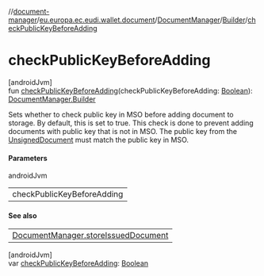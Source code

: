 //[document-manager](../../../../index.md)/[eu.europa.ec.eudi.wallet.document](../../index.md)/[DocumentManager](../index.md)/[Builder](index.md)/[checkPublicKeyBeforeAdding](check-public-key-before-adding.md)

# checkPublicKeyBeforeAdding

[androidJvm]\
fun [checkPublicKeyBeforeAdding](check-public-key-before-adding.md)(checkPublicKeyBeforeAdding: [Boolean](https://kotlinlang.org/api/latest/jvm/stdlib/kotlin/-boolean/index.html)): [DocumentManager.Builder](index.md)

Sets whether to check public key in MSO before adding document to storage. By default, this is set
to true. This check is done to prevent adding documents with public key that is not in MSO. The
public key from the [UnsignedDocument](../../-unsigned-document/index.md) must match the public key
in MSO.

#### Parameters

androidJvm

| |
|---|
| checkPublicKeyBeforeAdding |

#### See also

|                                                                    |
|--------------------------------------------------------------------|
| [DocumentManager.storeIssuedDocument](../store-issued-document.md) |

[androidJvm]\
var [checkPublicKeyBeforeAdding](check-public-key-before-adding.md): [Boolean](https://kotlinlang.org/api/latest/jvm/stdlib/kotlin/-boolean/index.html)
